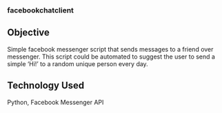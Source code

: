 
### facebookchatclient

## Objective
Simple facebook messenger script that sends messages to a friend over messenger. 
This script could be automated to suggest the user to send a simple ‘Hi!’ to a random unique person every day.

## Technology Used
Python, Facebook Messenger API

